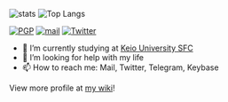 ![stats](https://github-readme-stats.vercel.app/api?username=JJ1LFC&count_private=true&show_icons=true)
![Top Langs](https://github-readme-stats.vercel.app/api/top-langs/?username=JJ1LFC)

[![PGP](https://img.shields.io/keybase/pgp/jj1lfc?style=for-the-badge&logo=keybase)](https://keybase.io/jj1lfc/pgp_keys.asc?fingerprint=48dd28c2039e3ce2632c6cca7871c05e7d8ec204)
[![mail](https://img.shields.io/badge/mail-alt%40sfc.wide.ad.jp-blue?style=for-the-badge)](mailto:alt@sfc.wide.ad.jp)
[![Twitter](https://img.shields.io/twitter/follow/jj1lfc?style=for-the-badge&logo=twitter)](https://twitter.com/jj1lfc)

- 🔭 I’m currently studying at [Keio University SFC](https://www.sfc.keio.ac.jp)
- 🤔 I’m looking for help with my life
- 📫 How to reach me: Mail, Twitter, Telegram, Keybase


View more profile at [my wiki](https://wiki.jj1lfc.dev/aboutme)!
